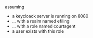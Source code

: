 assuming 
* a keycloack server is running on 8080
* ... with a realm named efiling
* ... with a role named courtagent
* a user exists with this role
